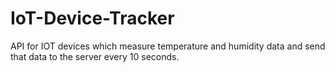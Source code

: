 # IoT-Device-Tracker
API for IOT devices which measure temperature and humidity data and send that data to the server every 10 seconds.
